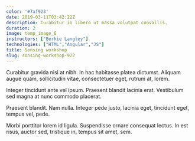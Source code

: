 ```yaml
---
color: '#7af923'
date: 2019-03-11T03:42:22Z
description: Curabitur in libero ut massa volutpat convallis.
duration: 2
image: temp_image_6
instructors: ["Berkie Langley"]
technologies: ["HTML","Angular","JS"]
title: Sonsing workshop
slug: sonsing-workshop-972
---
```

Curabitur gravida nisi at nibh. In hac habitasse platea dictumst. Aliquam augue quam, sollicitudin vitae, consectetuer eget, rutrum at, lorem.

Integer tincidunt ante vel ipsum. Praesent blandit lacinia erat. Vestibulum sed magna at nunc commodo placerat.

Praesent blandit. Nam nulla. Integer pede justo, lacinia eget, tincidunt eget, tempus vel, pede.

Morbi porttitor lorem id ligula. Suspendisse ornare consequat lectus. In est risus, auctor sed, tristique in, tempus sit amet, sem.
